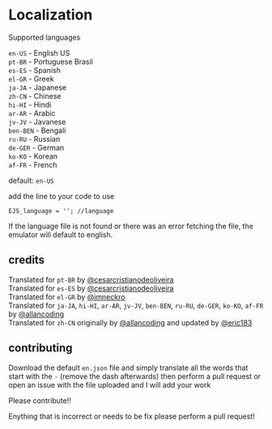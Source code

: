 # Localization

Supported languages

`en-US` - English US<br>
`pt-BR` - Portuguese Brasil<br>
`es-ES` - Spanish<br>
`el-GR` - Greek<br>
`ja-JA` - Japanese<br>
`zh-CN` - Chinese<br>
`hi-HI` - Hindi<br>
`ar-AR` - Arabic<br>
`jv-JV` - Javanese<br>
`ben-BEN` - Bengali<br>
`ru-RU` - Russian<br>
`de-GER` - German<br>
`ko-KO` - Korean<br>
`af-FR` - French<br>

default: `en-US`

add the line to your code to use

```
EJS_language = ''; //language
```

If the language file is not found or there was an error fetching the file, the emulator will default to english.

## credits

Translated for `pt-BR` by [@cesarcristianodeoliveira](https://github.com/cesarcristianodeoliveira) <br>
Translated for `es-ES` by [@cesarcristianodeoliveira](https://github.com/cesarcristianodeoliveira) <br>
Translated for `el-GR` by [@imneckro](https://github.com/imneckro) <br>
Translated for `ja-JA`, `hi-HI`, `ar-AR`, `jv-JV`, `ben-BEN`, `ru-RU`, `de-GER`, `ko-KO`, `af-FR` by [@allancoding](https://github.com/allancoding) <br>
Translated for `zh-CN` originally by [@allancoding](https://github.com/allancoding) and updated by [@eric183](https://github.com/eric183)<br>

## contributing

Download the default `en.json` file and simply translate all the words that start with the `-` (remove the dash afterwards) then perform a pull request or open an issue with the file uploaded and I will add your work

Please contribute!!

Enything that is incorrect or needs to be fix please perform a pull request!
